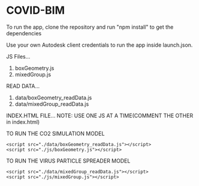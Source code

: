 # COVID-BIM

To run the app, clone the repository and run "npm install" to get the dependencies

Use your own Autodesk client credentials to run the app inside launch.json.

JS Files...
1) boxGeometry.js
2) mixedGroup.js

READ DATA...
1) data/boxGeometry_readData.js
2) data/mixedGroup_readData.js

INDEX.HTML FILE...
   NOTE: USE ONE JS AT A TIME(COMMENT THE OTHER in index.html)

   TO RUN THE CO2 SIMULATION MODEL

    <script src="./data/boxGeometry_readData.js"></script>
    <script src="./js/boxGeometry.js"></script> 

   TO RUN THE VIRUS PARTICLE SPREADER MODEL

    <script src="./data/mixedGroup_readData.js"></script>
    <script src="./js/mixedGroup.js"></script> 

